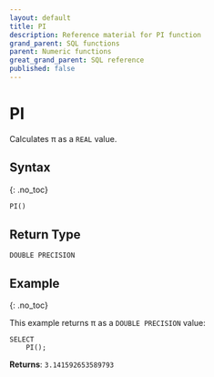 ```yaml
---
layout: default
title: PI
description: Reference material for PI function
grand_parent: SQL functions
parent: Numeric functions
great_grand_parent: SQL reference
published: false
---
```


# PI

Calculates π as a `REAL` value.

## Syntax
{: .no_toc}

```sql
PI() 
```

## Return Type
`DOUBLE PRECISION` 

## Example
{: .no_toc}

This example returns π as a `DOUBLE PRECISION` value: 
```
SELECT
    PI();
```

**Returns**: `3.141592653589793`
